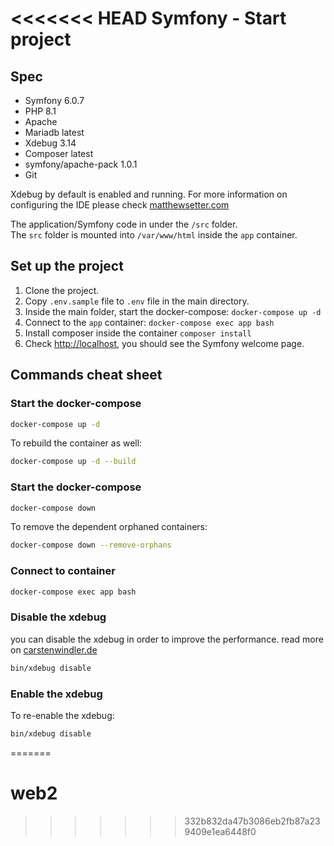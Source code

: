 <<<<<<< HEAD
Symfony - Start project
======

## Spec
* Symfony 6.0.7
* PHP 8.1
* Apache
* Mariadb latest
* Xdebug 3.14
* Composer latest
* symfony/apache-pack 1.0.1
* Git

Xdebug by default is enabled and running. 
For more information on configuring the IDE please check [matthewsetter.com](https://matthewsetter.com/setup-step-debugging-php-xdebug3-docker/) 

The application/Symfony code in under the `/src` folder.  
The `src` folder is mounted into `/var/www/html` inside the `app` container. 

## Set up the project
1. Clone the project.
2. Copy `.env.sample` file to `.env` file in the main directory.
3. Inside the main folder, start the docker-compose: `docker-compose up -d`
4. Connect to the `app` container: `docker-compose exec app bash`
5. Install composer inside the container `composer install`
6. Check [http://localhost](http://localhost/index.php/), you should see the Symfony welcome page. 

## Commands cheat sheet
### Start the docker-compose
```bash
docker-compose up -d
```
To rebuild the container as well:
```bash
docker-compose up -d --build
```

### Start the docker-compose
```bash
docker-compose down
```
To remove the dependent orphaned containers:
```bash
docker-compose down --remove-orphans
```

### Connect to container
```bash
docker-compose exec app bash
```

### Disable the xdebug
you can disable the xdebug in order to improve the performance. read more on 
[carstenwindler.de](https://carstenwindler.de/php/enable-xdebug-on-demand-in-your-local-docker-environment/)
```bash
bin/xdebug disable
```

### Enable the xdebug
To re-enable the xdebug:
```bash
bin/xdebug disable
```
=======
# web2
>>>>>>> 332b832da47b3086eb2fb87a239409e1ea6448f0
